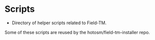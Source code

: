 # Scripts

- Directory of helper scripts related to Field-TM.

Some of these scripts are reused by the hotosm/field-tm-installer repo.
